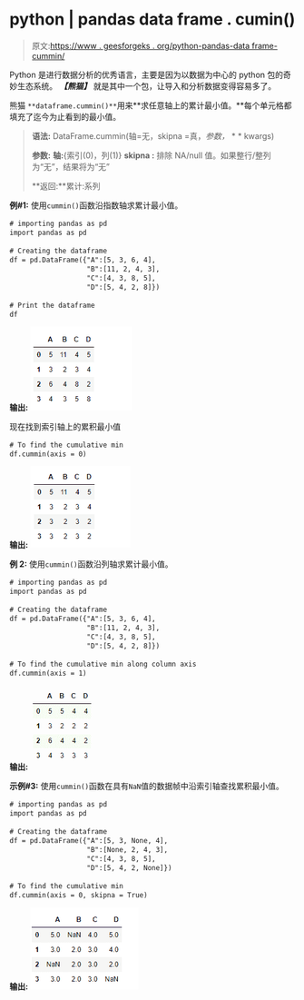 # python | pandas data frame . cumin()

> 原文:[https://www . geesforgeks . org/python-pandas-data frame-cummin/](https://www.geeksforgeeks.org/python-pandas-dataframe-cummin/)

Python 是进行数据分析的优秀语言，主要是因为以数据为中心的 python 包的奇妙生态系统。 ***【熊猫】*** 就是其中一个包，让导入和分析数据变得容易多了。

熊猫 `**dataframe.cummin()**`用来**求任意轴上的累计最小值。**每个单元格都填充了迄今为止看到的最小值。

> **语法:** DataFrame.cummin(轴=无，skipna =真，*参数，* * * kwargs)
> 
> **参数:**
> **轴:**{索引(0)，列(1)}
> **skipna :** 排除 NA/null 值。如果整行/整列为“无”，结果将为“无”
> 
> **返回:**累计:系列

**例#1:** 使用`cummin()`函数沿指数轴求累计最小值。

```
# importing pandas as pd
import pandas as pd

# Creating the dataframe
df = pd.DataFrame({"A":[5, 3, 6, 4],
                   "B":[11, 2, 4, 3],
                   "C":[4, 3, 8, 5],
                   "D":[5, 4, 2, 8]})

# Print the dataframe
df
```

**输出:**
![](img/84a809d03aa7bd73b1cff4e88ef6a21a.png)

现在找到索引轴上的累积最小值

```
# To find the cumulative min
df.cummin(axis = 0)
```

**输出:**
![](img/705a4abb86ed91c495111147678f6268.png)

**例 2:** 使用`cummin()`函数沿列轴求累计最小值。

```
# importing pandas as pd
import pandas as pd

# Creating the dataframe
df = pd.DataFrame({"A":[5, 3, 6, 4], 
                   "B":[11, 2, 4, 3],
                   "C":[4, 3, 8, 5],
                   "D":[5, 4, 2, 8]})

# To find the cumulative min along column axis
df.cummin(axis = 1)
```

**输出:**
![](img/e86baf25103524fc8fa728cdcd9ebb0b.png)

**示例#3:** 使用`cummin()`函数在具有`NaN`值的数据帧中沿索引轴查找累积最小值。

```
# importing pandas as pd
import pandas as pd

# Creating the dataframe
df = pd.DataFrame({"A":[5, 3, None, 4],
                   "B":[None, 2, 4, 3],
                   "C":[4, 3, 8, 5], 
                   "D":[5, 4, 2, None]})

# To find the cumulative min
df.cummin(axis = 0, skipna = True)
```

**输出:**
![](img/a7c2cde3752930ba71ca6338bdb390c8.png)